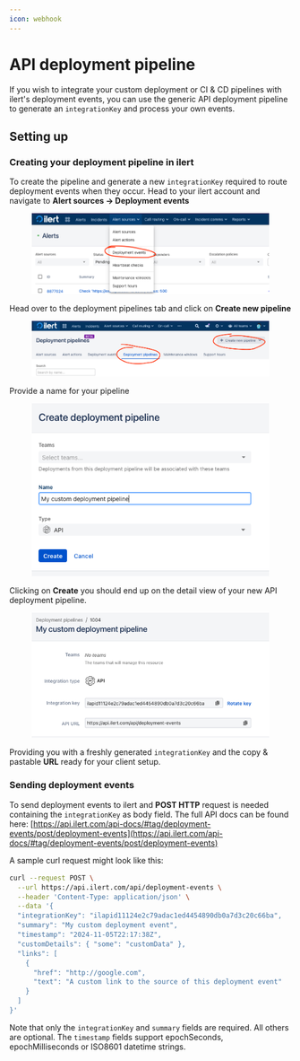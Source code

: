 ```yaml
---
icon: webhook
---
```


# API deployment pipeline

If you wish to integrate your custom deployment or CI & CD pipelines with ilert's deployment events, you can use the generic API deployment pipeline to generate an `integrationKey` and process your own events.&#x20;

## Setting up

### Creating your deployment pipeline in ilert

To create the pipeline and generate a new `integrationKey` required to route deployment events when they occur. Head to your ilert account and navigate to **Alert sources -> Deployment events**

<figure><img src="../../.gitbook/assets/image (248).png" alt=""><figcaption></figcaption></figure>

Head over to the deployment pipelines tab and click on **Create new pipeline**

<figure><img src="../../.gitbook/assets/image (249).png" alt=""><figcaption></figcaption></figure>

Provide a name for your pipeline

<figure><img src="../../.gitbook/assets/image (250).png" alt=""><figcaption></figcaption></figure>

Clicking on **Create** you should end up on the detail view of your new API deployment pipeline.

<figure><img src="../../.gitbook/assets/image (251).png" alt=""><figcaption></figcaption></figure>

Providing you with a freshly generated `integrationKey` and the copy & pastable **URL** ready for your client setup.

### Sending deployment events

To send deployment events to ilert and **POST HTTP** request is needed containing the `integrationKey` as body field. The full API docs can be found here: [https://api.ilert.com/api-docs/#tag/deployment-events/post/deployment-events](https://api.ilert.com/api-docs/#tag/deployment-events/post/deployment-events)

A sample curl request might look like this:

```sh
curl --request POST \
  --url https://api.ilert.com/api/deployment-events \
  --header 'Content-Type: application/json' \
  --data '{
  "integrationKey": "ilapid11124e2c79adac1ed4454890db0a7d3c20c66ba",
  "summary": "My custom deployment event",
  "timestamp": "2024-11-05T22:17:38Z",
  "customDetails": { "some": "customData" },
  "links": [
    {
      "href": "http://google.com",
      "text": "A custom link to the source of this deployment event"
    }
  ]
}'
```

Note that only the `integrationKey` and `summary` fields are required. All others are optional. The `timestamp` fields support epochSeconds, epochMilliseconds or ISO8601 datetime strings.
